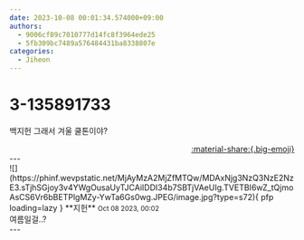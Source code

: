 ```yaml
---
date: 2023-10-08 00:01:34.574000+09:00
authors:
  - 9006cf89c7010777d14fc8f3964ede25
  - 5fb309bc7489a576484431ba8338807e
categories:
  - Jiheon
---
```


# 3-135891733

<div class="post-container" markdown="1">
<div class="content-container md-sidebar__scrollwrap" markdown="1">

백지헌 그래서 겨울 쿨톤이야?

</div>
</div>

<div style="text-align: right;" markdown="1">
<a href="https://weverse.io/fromis9/fanpost/3-135891733" style="text-align: right;">:material-share:{.big-emoji}</a>
</div>
---

<div class="comments-container md-sidebar__scrollwrap" markdown="1">
<div class="comment" markdown="1">
<div class='id-container' markdown="1">
![](https://phinf.wevpstatic.net/MjAyMzA2MjZfMTQw/MDAxNjg3NzQ3NzE2NzE3.sTjhSGjoy3v4YWgOusaUyTJCAiIDDI34b7SBTjVAeUIg.TVETBI6wZ_tQjmoAsCS6Vr6bBETPlgMZy-YwTa6Gs0wg.JPEG/image.jpg?type=s72){ pfp loading=lazy }
**<span class="artist">지헌</span>** <small>Oct 08 2023, 00:02</small><br>
</div>
<div class='comment-body' markdown="1">
여름일걸..?
</div>
</div>
</div>
---
